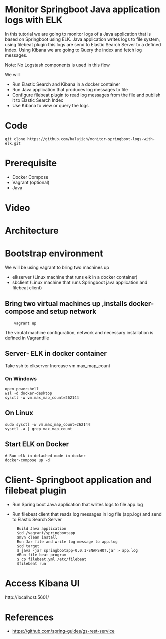# Monitor Springboot Java application logs with ELK
In this tutorial we are going to monitor logs of a Java application that is based on Springboot using ELK. Java application writes logs to file system, using filebeat plugin this logs are send to Elastic Search Server to a defined Index. Using Kibana we are going to Query the index and fetch log messages.

Note: No Logstash components is used in this flow

We will
- Run Elastic Search and Kibana in a docker container
- Run Java application that produces log messages to file
- Configure filebeat plugin to read log messages from the file and publish it to Elastic Search Index
- Use Kibana to view or query the logs
# Code
    git clone https://github.com/balajich/monitor-springboot-logs-with-elk.git
# Prerequisite
- Docker Compose
- Vagrant (optional)
- Java
# Video
# Architecture
# Bootstrap environment
We will be using vagrant to bring two machines up
- elkserver (Linux machine that runs elk in a docker container)
- sbclient (Linux machine that runs  Springboot java application and filebeat client) 

## Bring two virtual machines up ,installs docker-compose and setup network    
        
        vagrant up
The virutal machine configuration, network and necessary installation is defined in Vagrantfile
## Server- ELK in docker container

Take ssh to elkserver
Increase vm.max_map_count 
### On Windows
    open powershell
    wsl -d docker-desktop
    sysctl -w vm.max_map_count=262144

## On Linux
    sudo sysctl -w vm.max_map_count=262144
    sysctl -a | grep max_map_count
## Start ELK on Docker
    # Run elk in detached mode in docker
    docker-compose up -d

# Client- Springboot application and filebeat plugin

- Run Spring boot Java application that writes logs to file app.log
- Run filebeat client that reads log messages in log file (app.log) and send to Elastic Search Server


        Build Java application
        $cd /vagrant/springbootapp
        $mvn clean install
        Run Jar file and write log message to app.log
        $cd target
        $ java -jar springbootapp-0.0.1-SNAPSHOT.jar > app.log
        #Run file beat program
        $ cp filebeat.yml /etc/filebeat
        $filebeat run
    

# Access  Kibana UI
http://localhost:5601/


# References
- https://github.com/spring-guides/gs-rest-service
